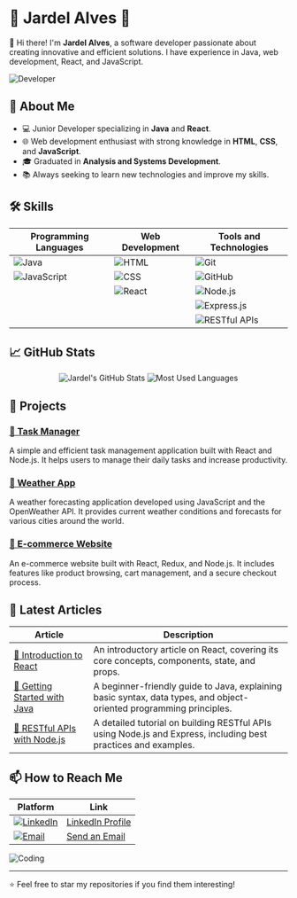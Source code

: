 # 🌟 Jardel Alves 🌟

👋 Hi there! I'm **Jardel Alves**, a software developer passionate about creating innovative and efficient solutions. I have experience in Java, web development, React, and JavaScript.

![Developer](https://media.giphy.com/media/13HgwGsXF0aiGY/giphy.gif)

## 🚀 About Me

- 💻 Junior Developer specializing in **Java** and **React**.
- 🌐 Web development enthusiast with strong knowledge in **HTML**, **CSS**, and **JavaScript**.
- 🎓 Graduated in **Analysis and Systems Development**.
- 📚 Always seeking to learn new technologies and improve my skills.

## 🛠️ Skills

| Programming Languages | Web Development | Tools and Technologies |
|-----------------------|-----------------|------------------------|
| ![Java](https://img.shields.io/badge/Java-ED8B00?style=for-the-badge&logo=java&logoColor=white) | ![HTML](https://img.shields.io/badge/HTML5-E34F26?style=for-the-badge&logo=html5&logoColor=white) | ![Git](https://img.shields.io/badge/Git-F05032?style=for-the-badge&logo=git&logoColor=white) |
| ![JavaScript](https://img.shields.io/badge/JavaScript-F7DF1E?style=for-the-badge&logo=javascript&logoColor=black) | ![CSS](https://img.shields.io/badge/CSS3-1572B6?style=for-the-badge&logo=css3&logoColor=white) | ![GitHub](https://img.shields.io/badge/GitHub-181717?style=for-the-badge&logo=github&logoColor=white) |
|                       | ![React](https://img.shields.io/badge/React-20232A?style=for-the-badge&logo=react&logoColor=61DAFB) | ![Node.js](https://img.shields.io/badge/Node.js-339933?style=for-the-badge&logo=nodedotjs&logoColor=white) |
|                       |                 | ![Express.js](https://img.shields.io/badge/Express.js-000000?style=for-the-badge&logo=express&logoColor=white) |
|                       |                 | ![RESTful APIs](https://img.shields.io/badge/REST-25D366?style=for-the-badge&logo=rest&logoColor=white) |

## 📈 GitHub Stats

<div align="center">
  <img src="https://github-readme-stats.vercel.app/api?username=jardelva96&show_icons=true&theme=radical" alt="Jardel's GitHub Stats" />
  <img src="https://github-readme-stats.vercel.app/api/top-langs/?username=jardelva96&layout=compact&theme=radical" alt="Most Used Languages" />
</div>

## 🌱 Projects

### [🔹 Task Manager](https://github.com/jardelva96/task-manager)
A simple and efficient task management application built with React and Node.js. It helps users to manage their daily tasks and increase productivity.

### [🔹 Weather App](https://github.com/jardelva96/weather-app)
A weather forecasting application developed using JavaScript and the OpenWeather API. It provides current weather conditions and forecasts for various cities around the world.

### [🔹 E-commerce Website](https://github.com/jardelva96/e-commerce-website)
An e-commerce website built with React, Redux, and Node.js. It includes features like product browsing, cart management, and a secure checkout process.

## 📝 Latest Articles

| Article | Description |
|---------|-------------|
| [📄 Introduction to React](https://github.com/jardelva96/introduction-to-react) | An introductory article on React, covering its core concepts, components, state, and props. |
| [📄 Getting Started with Java](https://github.com/jardelva96/Getting-Started-with-Java) | A beginner-friendly guide to Java, explaining basic syntax, data types, and object-oriented programming principles. |
| [📄 RESTful APIs with Node.js](https://link-to-article.com) | A detailed tutorial on building RESTful APIs using Node.js and Express, including best practices and examples. |

## 📫 How to Reach Me

| Platform | Link |
|----------|------|
| [![LinkedIn](https://img.shields.io/badge/LinkedIn-0077B5?style=for-the-badge&logo=linkedin&logoColor=white)](https://www.linkedin.com/in/jardel-va96/) | [LinkedIn Profile](https://www.linkedin.com/in/jardel-va96/) |
| [![Email](https://img.shields.io/badge/Email-D14836?style=for-the-badge&logo=gmail&logoColor=white)](mailto:jardel.va96@gmail.com) | [Send an Email](mailto:jardel.va96@gmail.com) |

![Coding](https://media.giphy.com/media/L8K62iTDkzGX6/giphy.gif)

---

⭐️ Feel free to star my repositories if you find them interesting!
